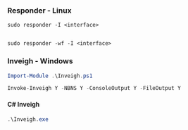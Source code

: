 
### Responder - Linux
```shell
sudo responder -I <interface>


sudo responder -wf -I <interface>
```

### Inveigh - Windows

```powershell
Import-Module .\Inveigh.ps1
```

```powershell
Invoke-Inveigh Y -NBNS Y -ConsoleOutput Y -FileOutput Y
```

#### C# Inveigh
```powershell
.\Inveigh.exe
```

